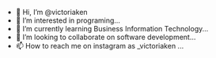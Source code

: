 - 👋 Hi, I’m @victoriaken
- 👀 I’m interested in programing...
- 🌱 I’m currently learning Business Information Technology...
- 💞️ I’m looking to collaborate on software development...
- 📫 How to reach me on instagram as _victoriaken ...

<!---
victoriaken/victoriaken is a ✨ special ✨ repository because its `README.md` (this file) appears on your GitHub profile.
You can click the Preview link to take a look at your changes.
--->
